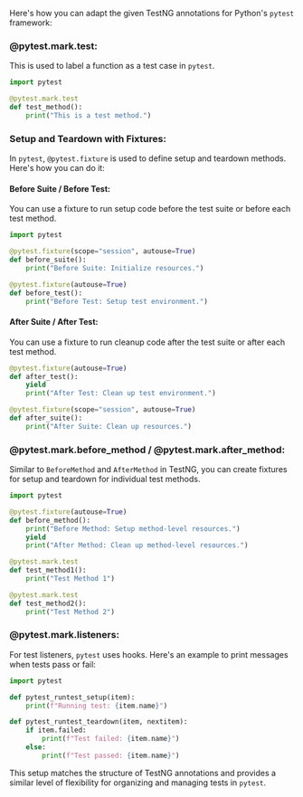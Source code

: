 ﻿Here's how you can adapt the given TestNG annotations for Python's `pytest` framework:

### **@pytest.mark.test**:

This is used to label a function as a test case in `pytest`.

```python
import pytest

@pytest.mark.test
def test_method():
    print("This is a test method.")
```

### **Setup and Teardown with Fixtures**:

In `pytest`, `@pytest.fixture` is used to define setup and teardown methods. Here's how you can do it:

#### **Before Suite / Before Test**:
You can use a fixture to run setup code before the test suite or before each test method.

```python
import pytest

@pytest.fixture(scope="session", autouse=True)
def before_suite():
    print("Before Suite: Initialize resources.")

@pytest.fixture(autouse=True)
def before_test():
    print("Before Test: Setup test environment.")
```

#### **After Suite / After Test**:
You can use a fixture to run cleanup code after the test suite or after each test method.

```python
@pytest.fixture(autouse=True)
def after_test():
    yield
    print("After Test: Clean up test environment.")

@pytest.fixture(scope="session", autouse=True)
def after_suite():
    print("After Suite: Clean up resources.")
```

### **@pytest.mark.before_method / @pytest.mark.after_method**:

Similar to `BeforeMethod` and `AfterMethod` in TestNG, you can create fixtures for setup and teardown for individual test methods.

```python
import pytest

@pytest.fixture(autouse=True)
def before_method():
    print("Before Method: Setup method-level resources.")
    yield
    print("After Method: Clean up method-level resources.")

@pytest.mark.test
def test_method1():
    print("Test Method 1")

@pytest.mark.test
def test_method2():
    print("Test Method 2")
```

### **@pytest.mark.listeners**:

For test listeners, `pytest` uses hooks. Here's an example to print messages when tests pass or fail:

```python
import pytest

def pytest_runtest_setup(item):
    print(f"Running test: {item.name}")

def pytest_runtest_teardown(item, nextitem):
    if item.failed:
        print(f"Test failed: {item.name}")
    else:
        print(f"Test passed: {item.name}")
```

This setup matches the structure of TestNG annotations and provides a similar level of flexibility for organizing and managing tests in `pytest`.